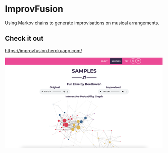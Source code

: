 # ImprovFusion
Using Markov chains to generate improvisations on musical arrangements.

## Check it out
https://improvfusion.herokuapp.com/

![improvfusion_screenshot.png](improvfusion_screenshot.png)
